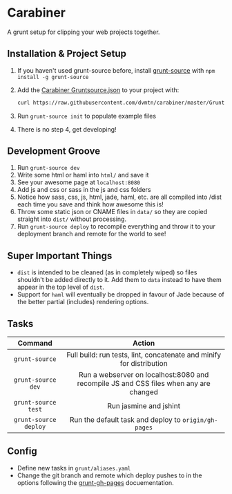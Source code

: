 Carabiner
=========
A grunt setup for clipping your web projects together.

Installation & Project Setup
----------------------------
1. If you haven't used grunt-source before, install [grunt-source](https://www.npmjs.org/package/grunt-source) with `npm install -g grunt-source`
2. Add the  [Carabiner Gruntsource.json](https://github.com/dvmtn/carabiner/blob/master/Gruntsource.json.example) to your project with:

    ```bash
    curl https://raw.githubusercontent.com/dvmtn/carabiner/master/Gruntsource.json.example > Gruntsource.json
    ```
3. Run `grunt-source init` to populate example files
4. There is no step 4, get developing!

Development Groove
------------------
1. Run `grunt-source dev`
2. Write some html or haml into `html/` and save it
3. See your awesome page at `localhost:8080`
4. Add js and css or sass in the js and css folders
5. Notice how sass, css, js, html, jade, haml, etc. are all compiled into /dist each time you save and think how awesome this is!
6. Throw some static json or CNAME files in `data/` so they are copied straight into `dist/` without processing.
7. Run `grunt-source deploy` to recompile everything and throw it to your deployment branch and remote for the world to see!

Super Important Things
----------------------
- `dist` is intended to be cleaned (as in completely wiped) so files shouldn't be added directly to it. Add them to `data` instead to have them appear in the top level of `dist`.
- Support for `haml` will eventually be dropped in favour of Jade because of the better partial (includes) rendering options.

Tasks
-----
|   Command                 |                                         Action                                        |
|:-------------------------:|:-------------------------------------------------------------------------------------:|
| `grunt-source`            | Full build: run tests, lint, concatenate and minify for distribution                  |
| `grunt-source dev`        | Run a webserver on localhost:8080 and recompile JS and CSS files when any are changed |
| `grunt-source test`       | Run jasmine and jshint                                                                |
| `grunt-source deploy`     | Run the default task and deploy to `origin/gh-pages`                                  |

Config
------
- Define new tasks in `grunt/aliases.yaml`
- Change the git branch and remote which deploy pushes to in the options following the [grunt-gh-pages](https://github.com/tschaub/grunt-gh-pages#optionsrepo) docuementation.
